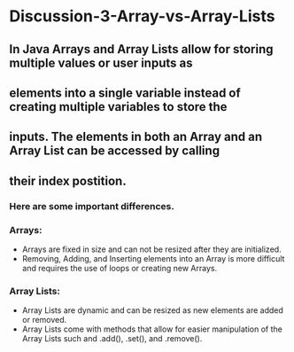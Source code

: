 # Discussion-3-Array-vs-Array-Lists
## In Java Arrays and Array Lists allow for storing multiple values or user inputs as 
## elements into a single variable instead of creating multiple variables to store the 
## inputs. The elements in both an Array and an Array List can be accessed by calling 
## their index postition. 

### Here are some important differences.

### Arrays:
- Arrays are fixed in size and can not be resized
 after they are initialized.
- Removing, Adding, and Inserting elements into an Array is more difficult and requires the use of loops or creating new Arrays.

### Array Lists:
- Array Lists are dynamic and can be resized as new elements are added or removed.
- Array Lists come with methods that allow for easier manipulation of the Array Lists such and .add(), .set(), and .remove().
